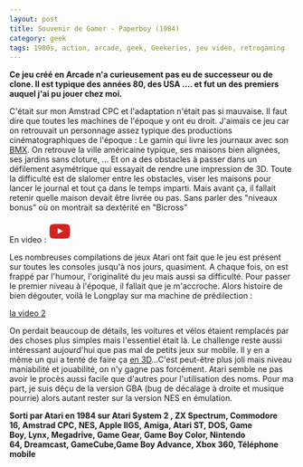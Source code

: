 ```yaml
---
layout: post
title: Souvenir de Gamer - Paperboy (1984)
category: geek
tags: 1980s, action, arcade, geek, Geekeries, jeu video, retrogaming
---
```

**Ce jeu créé en Arcade n'a curieusement pas eu de successeur ou de clone. Il est typique des années 80, des USA .... et fut un des premiers auquel j'ai pu jouer chez moi.**

C'était sur mon Amstrad CPC et l'adaptation n'était pas si mauvaise. Il faut dire que toutes les machines de l'époque y ont eu droit. J'aimais ce jeu car on retrouvait un personnage assez typique des productions cinématographiques de l'époque : Le gamin qui livre les journaux avec son <a href="https://fr.wikipedia.org/wiki/BMX">BMX</a>. On retrouve la ville américaine typique, ses maisons bien alignées, ses jardins sans cloture, ... Et on a des obstacles à passer dans un défilement asymétrique qui essayait de rendre une impression de 3D. Toute la difficulté est de slalomer entre les obstacles, viser les maisons pour lancer le journal et tout ça dans le temps imparti. Mais avant ça, il fallait retenir quelle maison devait être livrée ou pas. Sans parler des "niveaux bonus" où on montrait sa dextérité en "Bicross"

En video : [![video](/images/youtube.png)](https://www.youtube.com/watch?v=hy8lN7L8OHo)

Les nombreuses compilations de jeux Atari ont fait que le jeu est présent sur toutes les consoles jusqu'à nos jours, quasiment. A chaque fois, on est frappé par l'humour, l'originalité du jeu mais aussi sa difficulté. Pour passer le premier niveau à l'époque, il fallait que je m'accroche. Alors histoire de bien dégouter, voilà le Longplay sur ma machine de prédilection :

[la video 2](https://www.youtube.com/watch?v=74QTaa0BiL4)

On perdait beaucoup de détails, les voitures et vélos étaient remplacés par des choses plus simples mais l'essentiel était là. Le challenge reste aussi intéressant aujourd'hui que pas mal de petits jeux sur mobile. Il y en a même un qui a tenté de faire ça <a href="https://play.google.com/store/apps/details?id=com.gottaplay.paperboy">en 3D</a>...C'est peut-être plus joli mais niveau maniabilité et jouabilité, on n'y gagne pas forcément. Atari semble ne pas avoir le procès aussi facile que d'autres pour l'utilisation des noms. Pour ma part, je suis déçu de la version GBA (bug de décalage à droite et musique pourrie) alors autant rester sur la version NES en émulation.

**Sorti par Atari en 1984 sur Atari System 2 , ZX Spectrum, Commodore 16, Amstrad CPC, NES, Apple IIGS, Amiga, Atari ST, DOS, Game Boy, Lynx, Megadrive, Game Gear, Game Boy Color, Nintendo 64, Dreamcast, GameCube,Game Boy Advance, Xbox 360, Téléphone mobile**
